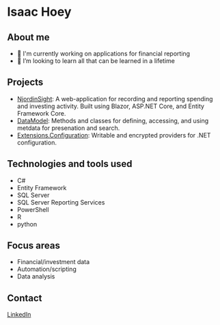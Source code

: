 # Isaac Hoey

## About me
- 🔭 I'm currently working on applications for financial reporting
- 👯 I’m looking to learn all that can be learned in a lifetime

## Projects 
* [NjordinSight](/../../../NjordinSight): A web-application for recording and reporting spending and investing activity. Built using Blazor, ASP.NET Core, and Entity Framework Core.
* [DataModel](/../../../DataModel): Methods and classes for defining, accessing, and using metdata for presenation and search.
* [Extensions.Configuration](/../../../Extensions.Configuration): Writable and encrypted providers for .NET configuration.

## Technologies and tools used
* C#
* Entity Framework
* SQL Server
* SQL Server Reporting Services
* PowerShell
* R
* python

## Focus areas
* Financial/investment data
* Automation/scripting
* Data analysis

## Contact
[LinkedIn](https://www.linkedin.com/in/isaac-hoey/)
